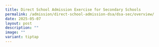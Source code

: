 ```yaml
---
title: Direct School Admission Exercise for Secondary Schools
permalink: /admission/direct-school-admission-dsa/dsa-sec/overview/
date: 2025-05-07
layout: post
description: ""
image: ""
variant: tiptap
---
```

<p></p>